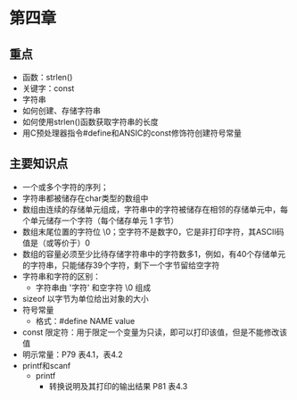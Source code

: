 # 第四章
## 重点
- 函数：strlen()
- 关键字：const
- 字符串
- 如何创建、存储字符串
- 如何使用strlen()函数获取字符串的长度
- 用C预处理器指令#define和ANSIC的const修饰符创建符号常量

## 主要知识点
- 一个或多个字符的序列；
- 字符串都被储存在char类型的数组中
- 数组由连续的存储单元组成，字符串中的字符被储存在相邻的存储单元中，每个单元储存一个字符（每个储存单元 1 字节）
- 数组末尾位置的字符位 \0；空字符不是数字0，它是非打印字符，其ASCII码值是（或等价于）0
- 数组的容量必须至少比待存储字符串中的字符数多1，例如，有40个存储单元的字符串，只能储存39个字符，剩下一个字节留给空字符
- 字符串和字符的区别：
  - 字符串由 '字符' 和空字符 \0 组成
- sizeof 以字节为单位给出对象的大小
- 符号常量
  - 格式：#define NAME value
- const 限定符：用于限定一个变量为只读，即可以打印该值，但是不能修改该值
- 明示常量：P79 表4.1，表4.2
- printf和scanf
  - printf
    - 转换说明及其打印的输出结果 P81 表4.3